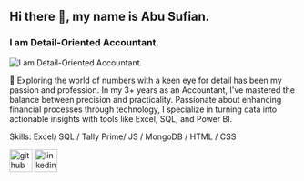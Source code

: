## Hi there 👋, my name is Abu Sufian.
### I am Detail-Oriented Accountant.
![I am Detail-Oriented Accountant.](https://static.vecteezy.com/system/resources/previews/006/907/822/non_2x/panoramic-banner-background-of-business-success-concept-business-hand-showing-marketing-growth-strategy-graph-with-creative-graphic-chart-of-investment-finance-analysis-diagram-concept-free-photo.jpg)

🌟 Exploring the world of numbers with a keen eye for detail has been my passion and profession. In my 3+ years as an Accountant, I've mastered the balance between precision and practicality. Passionate about enhancing financial processes through technology, I specialize in turning data into actionable insights with tools like Excel, SQL, and Power BI.

Skills: Excel/ SQL / Tally Prime/ JS / MongoDB / HTML / CSS




[<img src='https://cdn.jsdelivr.net/npm/simple-icons@3.0.1/icons/github.svg' alt='github' height='40'>](https://github.com/sufian015)  [<img src='https://cdn.jsdelivr.net/npm/simple-icons@3.0.1/icons/linkedin.svg' alt='linkedin' height='40'>](https://www.linkedin.com/in/abusufian015/)  




